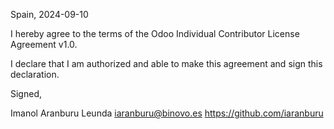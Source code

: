 Spain, 2024-09-10

I hereby agree to the terms of the Odoo Individual Contributor License
Agreement v1.0.

I declare that I am authorized and able to make this agreement and sign this
declaration.

Signed,

Imanol Aranburu Leunda iaranburu@binovo.es https://github.com/iaranburu
